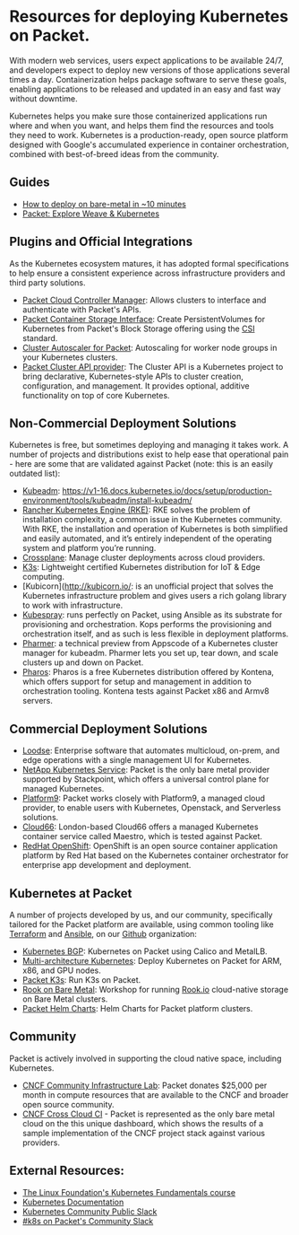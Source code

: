 <!--
<meta>
{
    "title":"Resources for deploying Kubernetes on Packet",
    "description":"Deploying Kubernetes on Packet",
    "author":"Joseph Marhee",
    "github":"jmarhee",
    "date": "2019/11/27",
    "email":"joseph@packet.com",
    "tag":["Kubernetes"]
}
</meta>
-->

# Resources for deploying Kubernetes on Packet.

With modern web services, users expect applications to be available 24/7, and developers expect to deploy new versions of those applications several times a day. Containerization helps package software to serve these goals, enabling applications to be released and updated in an easy and fast way without downtime.

Kubernetes helps you make sure those containerized applications run where and when you want, and helps them find the resources and tools they need to work. Kubernetes is a production-ready, open source platform designed with Google's accumulated experience in container orchestration, combined with best-of-breed ideas from the community.

## Guides

* [How to deploy on bare-metal in ~10 minutes](https://blog.alexellis.io/kubernetes-in-10-minutes/)
* [Packet: Explore Weave & Kubernetes](https://www.packet.com/developers/guides/microservices-in-kubernetes-with-weave-cloud-and-bare-metal/)


## Plugins and Official Integrations

As the Kubernetes ecosystem matures, it has adopted formal specifications to help ensure a consistent experience across infrastructure providers and third party solutions.

* [Packet Cloud Controller Manager](https://github.com/packethost/packet-ccm): Allows clusters to interface and authenticate with Packet's APIs.
* [Packet Container Storage Interface](https://github.com/packethost/csi-packet): Create PersistentVolumes for Kubernetes from Packet's Block Storage offering using the [CSI](https://kubernetes.io/blog/2019/01/15/container-storage-interface-ga/) standard.
* [Cluster Autoscaler for Packet](https://github.com/kubernetes/autoscaler/tree/master/cluster-autoscaler/cloudprovider/packet): Autoscaling for worker node groups in your Kubernetes clusters.
* [Packet Cluster API provider](https://github.com/packethost/cluster-api-provider-packet): The Cluster API is a Kubernetes project to bring declarative, Kubernetes-style APIs to cluster creation, configuration, and management. It provides optional, additive functionality on top of core Kubernetes.


## Non-Commercial Deployment Solutions

Kubernetes is free, but sometimes deploying and managing it takes work.  A number of projects and distributions exist to help ease that operational pain - here are some that are validated against Packet (note: this is an easily outdated list):

* [Kubeadm](https://v1-16.docs.kubernetes.io/docs/setup/production-environment/tools/kubeadm/install-kubeadm/): https://v1-16.docs.kubernetes.io/docs/setup/production-environment/tools/kubeadm/install-kubeadm/
* [Rancher Kubernetes Engine (RKE)](https://rancher.com/docs/rke/latest/en/): RKE solves the problem of installation complexity, a common issue in the Kubernetes community. With RKE, the installation and operation of Kubernetes is both simplified and easily automated, and it’s entirely independent of the operating system and platform you’re running.
* [Crossplane](https://crossplane.io/): Manage cluster deployments across cloud providers. 
* [K3s](https://k3s.io/): Lightweight certified Kubernetes distribution for IoT & Edge computing.
* [Kubicorn](http://kubicorn.io/: is an unofficial project that solves the Kubernetes infrastructure problem and gives users a rich golang library to work with infrastructure.
* [Kubespray](https://kubespray.io/): runs perfectly on Packet, using Ansible as its substrate for provisioning and orchestration. Kops performs the provisioning and orchestration itself, and as such is less flexible in deployment platforms. 
* [Pharmer](https://pharmer.io/): a technical preview from Appscode of a Kubernetes cluster manager for kubeadm. Pharmer lets you set up, tear down, and scale clusters up and down on Packet. 
* [Pharos](https://pharos.sh/docs/): Pharos is a free Kubernetes distribution offered by Kontena, which offers support for setup and management in addition to orchestration tooling.  Kontena tests against Packet x86 and Armv8 servers.


## Commercial Deployment Solutions

* [Loodse](https://www.loodse.com/): Enterprise software that automates multicloud, on-prem, and edge operations with a single management UI for Kubernetes.
* [NetApp Kubernetes Service](https://stackpoint.io): Packet is the only bare metal provider supported by Stackpoint, which offers a universal control plane for managed Kubernetes. 
* [Platform9](https://platform9.com): Packet works closely with Platform9, a managed cloud provider, to enable users with Kubernetes, Openstack, and Serverless solutions.
* [Cloud66](https://www.cloud66.com/): London-based Cloud66 offers a managed Kubernetes container service called Maestro, which is tested against Packet.
* [RedHat OpenShift](https://www.openshift.com/): OpenShift is an open source container application platform by Red Hat based on the Kubernetes container orchestrator for enterprise app development and deployment.


## Kubernetes at Packet

A number of projects developed by us, and our community, specifically tailored for the Packet platform are available, using common tooling like [Terraform](terraform.io) and [Ansible](https://www.ansible.com/), on our [Github](https://github.com/packethost) organization:

* [Kubernetes BGP](https://github.com/packet-labs/kubernetes-bgp): Kubernetes on Packet using Calico and MetalLB.
* [Multi-architecture Kubernetes](https://github.com/packet-labs/packet-multiarch-k8s-terraform): Deploy Kubernetes on Packet for ARM, x86, and GPU nodes.
* [Packet K3s](https://github.com/packet-labs/packet-k3s): Run K3s on Packet.
* [Rook on Bare Metal](https://github.com/packet-labs/Rook-on-Bare-Metal-Workshop): Workshop for running [Rook.io](rook.io) cloud-native storage on Bare Metal clusters.
* [Packet Helm Charts](https://github.com/packet-labs/helm-charts): Helm Charts for Packet platform clusters.


## Community

Packet is actively involved in supporting the cloud native space, including Kubernetes.

* [CNCF Community Infrastructure Lab](https://www.cncf.io/community/infrastructure-lab/): Packet donates $25,000 per month in compute resources that are available to the CNCF and broader open source community.
* [CNCF Cross Cloud CI](https://cncf.ci/) - Packet is represented as the only bare metal cloud on the this unique dashboard, which shows the results of a sample implementation of the CNCF project stack against various providers.


## External Resources:

* [The Linux Foundation's Kubernetes Fundamentals course](http://bit.ly/2ewaVAs)
* [Kubernetes Documentation](https://kubernetes.io/docs/home/)
* [Kubernetes Community Public Slack](https://slack.kubernetes.io/)
* [#k8s on Packet's Community Slack](https://packetcommunity.slack.com)

